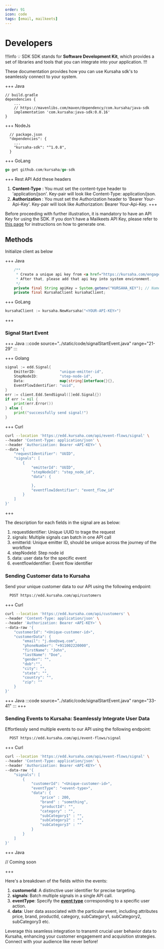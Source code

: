 ```yaml
---
order: 91
icon: code
tags: [email, mailkeets]
---
```


# Developers

!!!info :bulb: SDK
SDK stands for **Software Development Kit**, which provides a set of libraries and tools that you can integrate into your application.
!!!

These documentation provides how you can use Kursaha sdk's to seamlessly connect to your system.

+++ Java

```
// build.gradle
dependencies {
    ...
    // https://mavenlibs.com/maven/dependency/com.kursaha/java-sdk
    implementation 'com.kursaha:java-sdk:0.0.16'
}

```

+++ NodeJs

```
  // package.json
  "dependencies": {
    ...
    "kursaha-sdk": "^1.0.8",
  }
```

+++ GoLang

```go
go get github.com/kursaha/go-sdk
```

+++ Rest API
Add these headers

1. **Content-Type** : You must set the content-type header to 'application/json'. Key-pair will look like Content-Type: application/json.
2. **Authorization** : You must set the Authorization header to 'Bearer Your-Api-Key'. Key-pair will look like Authorization: Bearer Your-Api-Key.
   +++

Before proceeding with further illustration, it is mandatory to have an API Key for using the SDK. If you don't have a Mailkeets API Key, please refer to [this page](../settings/ApiKey.md) for instructions on how to generate one.

## Methods

Initialize client as below

+++ Java

```java
    /**
     * Create a unique api key from <a href="https://kursaha.com/engage-data-drive/settings/api-key">API Key</a>.
     * After that, please add that api key into system environment.
     */
    private final String apiKey = System.getenv("KURSAHA_KEY"); // Name of the Environment variable
    private final KursahaClient kursahaClient;
```

+++ GoLang

```go
kursahaClient := kursaha.NewKursaha("<YOUR-API-KEY>")
```

+++

### Signal Start Event

+++ Java
:::code source="../static/code/signalStartEvent.java" range="21-29" :::

+++ Golang

```go
signal := edd.Signal{
    EmitterID:           "unique-emitter-id",
    StepNodeID:          "step-node-id",
    Data:                map[string]interface{}{},
    EventFlowIdentifier: "uuid",
}
err := client.Edd.SendSignal([]edd.Signal{})
if err != nil {
    print(err.Error())
} else {
    print("successfully send signal!")
}
```

+++ Curl

```bash
curl --location 'https://edd.kursaha.com/api/event-flows/signal' \
--header 'Content-Type: application/json' \
--header 'Authorization: Bearer <API-KEY>' \
--data '{
    "requestIdentifier": "UUID",
    "signals": [
        {
            "emitterId": "UUID",
            "stepNodeId": "step_node_id",
            "data": {

            },
            "eventflowIdentifier": "event_flow_id"
        }
    ]
}'
```

+++

The description for each fields in the signal are as below:

1. requestIdentifier: Unique UUID to trage the request
2. signals: Multiple signals can batch in one API call
3. emitterId: Unique emitter ID, should be unique across the journey of the workflow
4. stepNodeId: Step node id
5. data: user data for the specific event
6. eventflowIdentifier: Event flow identifier

### Sending Customer data to Kursaha

Send your unique customer data to our API using the following endpoint:

```bash
  POST https://edd.kursaha.com/api/customers
```

+++ Curl

```bash
curl --location 'https://edd.kursaha.com/api/customers' \
--header 'Content-Type: application/json' \
--header 'Authorization: Bearer <API-KEY>' \
--data-raw '{
    "customerId": "<Unique-customer-id>",
    "customerData": {
        "email": "j.doe@swq.com",
        "phoneNumber": "+911002220000",
        "firstName": "John",
        "lastName": "Doe",
        "gender": "",
        "dob":"",
        "city": "",
        "state": "",
        "country": "",
        "zip": ""
    }
}'
```

+++ Java
:::code source="../static/code/signalStartEvent.java" range="33-41" :::
+++

### Sending Events to Kursaha: Seamlessly Integrate User Data

Effortlessly send multiple events to our API using the following endpoint:

```bash
  POST https://edd.kursaha.com/api/event-flows/signal
```

+++ Curl

```bash
curl --location 'https://edd.kursaha.com/api/event-flows/signal' \
--header 'Content-Type: application/json' \
--header 'Authorization: Bearer <API-KEY>' \
--data-raw '{
    "signals": [
        {
            "customerId": "<Unique-customer-id>",
            "eventType": "<event-type>",
            "data": {
                "price" : 200,
                "brand" : "something",
                "productId": "",
                "category" : "",
                "subCategory1" : "",
                "subCategory2" : "",
                "subCategory3" : ""
            }
        }
    ]
}'
```

+++ Java

// Coming soon

+++

Here's a breakdown of the fields within the events:

1. **customerId**: A distinctive user identifier for precise targeting.
2. **signals**: Batch multiple signals in a single API call.
3. **eventType**: Specify the [**event type**](../engageDataDrive/cohort/#utilizing-cohort-events) corresponding to a specific user action.
4. **data**: User data associated with the particular event, including attributes price, brand, productId, category, subCategory1, subCategory2, subCategory3 etc.

Leverage this seamless integration to transmit crucial user behavior data to Kursaha, enhancing your customer engagement and acquisition strategies. Connect with your audience like never before!
